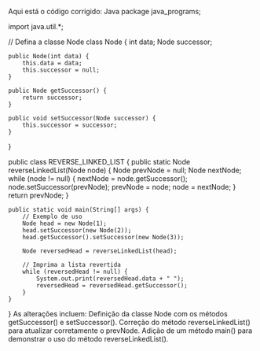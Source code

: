 Aqui está o código corrigido:
Java
package java_programs;

import java.util.*;

// Defina a classe Node
class Node {
    int data;
    Node successor;

    public Node(int data) {
        this.data = data;
        this.successor = null;
    }

    public Node getSuccessor() {
        return successor;
    }

    public void setSuccessor(Node successor) {
        this.successor = successor;
    }
}

public class REVERSE_LINKED_LIST {
    public static Node reverseLinkedList(Node node) {
        Node prevNode = null;
        Node nextNode;
        while (node != null) {
            nextNode = node.getSuccessor();
            node.setSuccessor(prevNode);
            prevNode = node;
            node = nextNode;
        }
        return prevNode;
    }

    public static void main(String[] args) {
        // Exemplo de uso
        Node head = new Node(1);
        head.setSuccessor(new Node(2));
        head.getSuccessor().setSuccessor(new Node(3));

        Node reversedHead = reverseLinkedList(head);

        // Imprima a lista revertida
        while (reversedHead != null) {
            System.out.print(reversedHead.data + " ");
            reversedHead = reversedHead.getSuccessor();
        }
    }
}
As alterações incluem:
Definição da classe Node com os métodos getSuccessor() e setSuccessor().
Correção do método reverseLinkedList() para atualizar corretamente o prevNode.
Adição de um método main() para demonstrar o uso do método reverseLinkedList().
